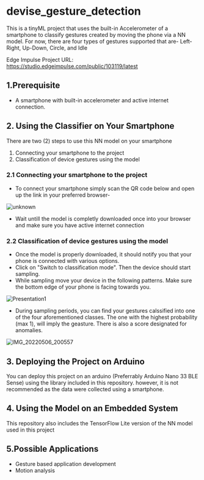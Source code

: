 # devise_gesture_detection
This is a tinyML project that uses the built-in Accelerometer of a smartphone to classify gestures created by moving the phone via a NN model. For now, there are four types of gestures supported that are- Left-Right, Up-Down, Circle, and Idle

Edge Impulse Project URL: https://studio.edgeimpulse.com/public/103119/latest

## 1.Prerequisite
* A smartphone with built-in accelerometer and active internet connection.

## 2. Using the Classifier on Your Smartphone

There are two (2) steps to use this NN model on your smartphone
1. Connecting your smartphone to the project
2. Classification of device gestures using the model

### 2.1 Connecting your smartphone to the project
* To connect your smartphone simply scan the QR code below and open up the link in your preferred browser-

![unknown](https://user-images.githubusercontent.com/81281780/167143428-8d6b93ab-1998-437b-ba3e-59c2af7b4de3.png)

* Wait untill the model is completly downloaded once into your browser and make sure you have active internet connection

### 2.2 Classification of device gestures using the model

* Once the model is properly downloaded, it should notify you that your phone is connected with various options.
* Click on "Switch to classification mode". Then the device should start sampling.
* While sampling move your device in the following patterns. Make sure the bottom edge of your phone is facing towards you.

![Presentation1](https://user-images.githubusercontent.com/81281780/167147610-07df5f76-6a50-4ebc-a332-5fa475409012.png)

* During sampling periods, you can find your gestures calssified into one of the four aforementioned classes. The one with the highest probability (max 1), will imply the geasture. There is also a score designated for anomalies.

![IMG_20220506_200557](https://user-images.githubusercontent.com/81281780/167149305-50199a93-8401-445f-8932-f957e20c987c.jpg)

## 3. Deploying the Project on Arduino
You can deploy this project on an arduino (Preferrably Arduino Nano 33 BLE Sense) using the library included in this repository. however, it is not recommended as the data were collected using a smartphone.

## 4. Using the Model on an Embedded System
This repository also includes the TensorFlow Lite version of the NN model used in this project


## 5.Possible Applications
* Gesture based application development
* Motion analysis

